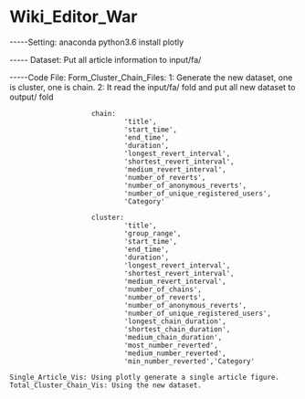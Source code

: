 # Wiki_Editor_War
-----Setting:
	anaconda python3.6
	install plotly

----- Dataset:
     Put all article information to input/fa/

-----Code File:
     Form_Cluster_Chain_Files: 
                 1: Generate the new dataset, one is cluster, one is chain.
							   2: It read the input/fa/ fold and put all new dataset to output/ fold
                 
						chain:
								'title',
								'start_time',
								'end_time',
								'duration',
								'longest_revert_interval',
								'shortest_revert_interval',
								'medium_revert_interval',
								'number_of_reverts',
								'number_of_anonymous_reverts',
								'number_of_unique_registered_users',
								'Category'

						cluster:
								'title',
								'group_range',
								'start_time',
								'end_time',
								'duration',
								'longest_revert_interval',
								'shortest_revert_interval',
								'medium_revert_interval',
								'number_of_chains',
								'number_of_reverts',
								'number_of_anonymous_reverts',
								'number_of_unique_registered_users',
								'longest_chain_duration',
								'shortest_chain_duration',
								'medium_chain_duration',
								'most_number_reverted',
								'medium_number_reverted',
								'min_number_reverted','Category'
	
	Single_Article_Vis: Using plotly generate a single article figure.
	Total_Cluster_Chain_Vis: Using the new dataset.
